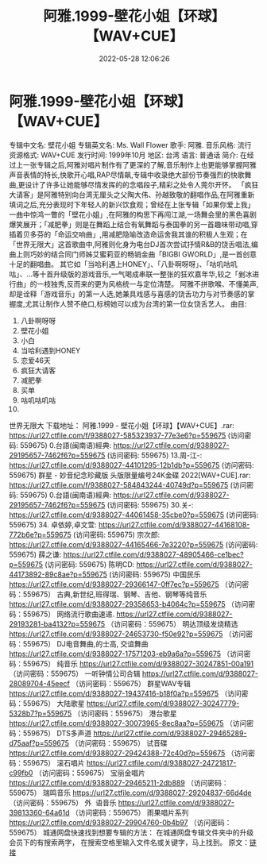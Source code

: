 ﻿---
title: 阿雅.1999-壁花小姐【环球】【WAV+CUE】
date: 2022-05-28 12:06:26
categories: WAV车载音乐、镜像
tags: 华语中文
---
# 阿雅.1999-壁花小姐【环球】【WAV+CUE】

专辑中文名: 壁花小姐
专辑英文名: Ms. Wall
Flower
歌手: 阿雅.
音乐风格: 流行
资源格式: WAV+CUE
发行时间: 1999年10月
地区: 台湾
语言: 普通话
简介:
在经过上一张专辑之后,阿雅对唱片制作有了更深的了解,音乐制作上也更能够掌握阿雅声音表情的特长,快歌开心唱,RAP尽情飙,专辑中收录绝大部份节奏强烈的快歌舞曲,更设计了许多让她能够尽情发挥的的念唱段子,精彩之处令人莞尔开怀。
「疯狂大请客」是阿雅特别向台湾无厘头之父陶大伟、孙越致敬的翻唱作品,在阿雅重新填词之后,充分表现时下年轻人的新兴饮食观；曾经在上张专辑「如果你爱上我」一曲中惊鸿一瞥的「壁花小姐」,在阿雅的构思下再闯江湖,一场舞会里的黑色喜剧爆笑展开；「减肥拳」则是在舞蹈上结合有氧舞蹈与泰国拳的另一首趣味带动唱,穿插着贝多芬的「命运交响曲」,用减肥隐喻改造命运舍我其谁的积极人生观；在「世界无限大」这首歌曲中,阿雅则化身为电台DJ首次尝试抒情R&B的饶舌唱法,编曲上则巧妙的结合同门师姊艾蜜莉亚的畅销金曲「BIGBI
GWORLD」,是一首创意十足的翻唱曲。
其它如「当哈利遇上HONEY」、「八卦啊呀呀」、「咕叽咕叽咕」、…等十首升级版的游戏音乐,一气喝成串联一整张的狂欢嘉年华,较之「剉冰进行曲」的一枝独秀,反而来的更为风格统一与定位清楚。
阿雅不拼歌喉、不懂美声,却是诠释「游戏音乐」的第一人选,她兼具戏感与喜感的饶舌功力与对节奏感的掌握度,尤其让制作人赞不绝口,标榜她可以成为台湾的第一位女饶舌艺人。
曲目:
01. 八卦啊呀呀
02. 壁花小姐
03. 小白
04. 当哈利遇到HONEY
05. 恋爱46天
06. 疯狂大请客
07. 减肥拳
08. 买单
09. 咕叽咕叽咕
10.
世界无限大
下载地址：
阿雅.1999 - 壁花小姐【环球】【WAV+CUE】.rar: https://url27.ctfile.com/f/9388027-585323937-77e3e6?p=559675
(访问密码: 559675)
0.台語(闽南语)經典: https://url27.ctfile.com/d/9388027-29195657-7462f6?p=559675
(访问密码: 559675)
13.周-江-: https://url27.ctfile.com/d/9388027-44101295-12b1db?p=559675
(访问密码: 559675)
群星 - 妙音纪念珍藏版 头版限量编号24K金碟 2022[WAV+CUE].rar: https://url27.ctfile.com/f/9388027-584843244-40749d?p=559675
(访问密码: 559675)
0.台語(闽南语)經典: https://url27.ctfile.com/d/9388027-29195657-7462f6?p=559675
(访问密码: 559675)
30.关-: https://url27.ctfile.com/d/9388027-44061458-35cbe0?p=559675
(访问密码: 559675)
34. 卓依婷,卓文萱: https://url27.ctfile.com/d/9388027-44168108-772b6e?p=559675
(访问密码: 559675)
宗次郎: https://url27.ctfile.com/d/9388027-44165466-7e3220?p=559675
(访问密码: 559675)
薛之谦: https://url27.ctfile.com/d/9388027-48905466-ce1bec?p=559675
(访问密码: 559675)
陈明CD: https://url27.ctfile.com/d/9388027-44173892-89c8ae?p=559675
(访问密码: 559675)
中国民乐
https://url27.ctfile.com/d/9388027-29366147-0ff7ec?p=559675
（访问密码：559675）
古典,新世纪,班得瑞、钢琴、吉他、钢琴等纯音乐
https://url27.ctfile.com/d/9388027-29358653-b4064c?p=559675
（访问密码：559675）
网络流行歌曲速递.
https://url27.ctfile.com/d/9388027-29193281-ba4132?p=559675
（访问密码：559675）
明达顶级发烧精选
https://url27.ctfile.com/d/9388027-24653730-f50e92?p=559675
（访问密码：559675）
DJ电音舞曲,的士高, 交谊舞曲
https://url27.ctfile.com/d/9388027-17571203-eb9a6a?p=559675
（访问密码：559675）
纯音乐
https://url27.ctfile.com/d/9388027-30247851-00a191
（访问密码：559675）
一听钟情公司合辑
https://url27.ctfile.com/d/9388027-28089704-45eecf
（访问密码：559675）
群星WAV专辑
https://url27.ctfile.com/d/9388027-19437416-b18f0a?p=559675
（访问密码：559675）
大陆歌星
https://url27.ctfile.com/d/9388027-30247779-5328b7?p=559675
（访问密码：559675）
港台歌星
https://url27.ctfile.com/d/9388027-30073965-8ec8aa?p=559675
（访问密码：559675）
DTS多声道
https://url27.ctfile.com/d/9388027-29465289-d75aaf?p=559675
（访问密码：559675）
试音碟
https://url27.ctfile.com/d/9388027-29424388-72c40d?p=559675
（访问密码：559675）
滚石唱片
https://url27.ctfile.com/d/9388027-24721817-c99fb0
（访问密码：559675）
宝丽金唱片
https://url27.ctfile.com/d/9388027-29465211-2db889
（访问密码：559675）
瑞鸣音乐
https://url27.ctfile.com/d/9388027-29204837-66d4de
（访问密码：559675）
外  语音乐
https://url27.ctfile.com/d/9388027-39813360-64a61d
（访问密码：559675）
雨果唱片系列
https://url27.ctfile.com/d/9388027-29904760-0b4b97
（访问密码：559675）
城通网盘快速找到想要专辑的方法：
在城通网盘专辑文件夹中的升级会员下的有搜索两字，
在搜索空格里输入文件名或关键字，马上找到。
原文：[链接](https://blog.sina.com.cn/s/blog_1647c7e7601030xhf.html)